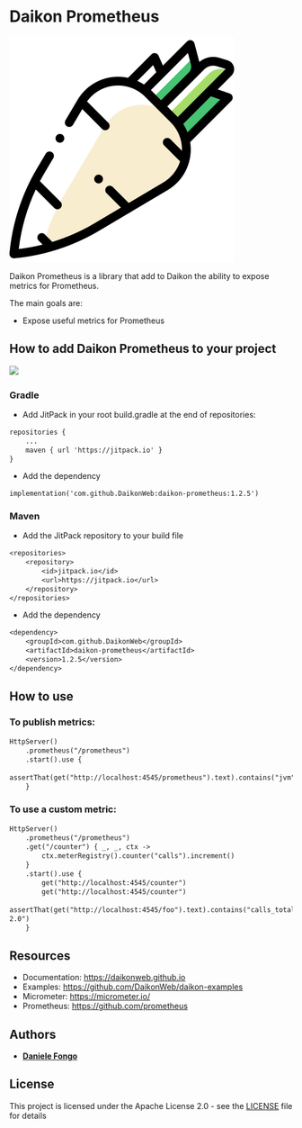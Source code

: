 # Daikon Prometheus

![Daikon](./logo.svg)

Daikon Prometheus is a library that add to Daikon the ability to expose metrics for Prometheus. 

The main goals are:
* Expose useful metrics for Prometheus

## How to add Daikon Prometheus to your project
[![](https://jitpack.io/v/DaikonWeb/daikon-prometheus.svg)](https://jitpack.io/#DaikonWeb/daikon-prometheus)

### Gradle
- Add JitPack in your root build.gradle at the end of repositories:
```
repositories {
    ...
    maven { url 'https://jitpack.io' }
}
```
- Add the dependency
```
implementation('com.github.DaikonWeb:daikon-prometheus:1.2.5')
```

### Maven
- Add the JitPack repository to your build file 
```
<repositories>
    <repository>
        <id>jitpack.io</id>
        <url>https://jitpack.io</url>
    </repository>
</repositories>
```
- Add the dependency
```
<dependency>
    <groupId>com.github.DaikonWeb</groupId>
    <artifactId>daikon-prometheus</artifactId>
    <version>1.2.5</version>
</dependency>
```

## How to use

### To publish metrics:
```
HttpServer()
    .prometheus("/prometheus")
    .start().use {
        assertThat(get("http://localhost:4545/prometheus").text).contains("jvm")
    }
```

### To use a custom metric:
```
HttpServer()
    .prometheus("/prometheus")
    .get("/counter") { _, _, ctx ->
        ctx.meterRegistry().counter("calls").increment()
    }
    .start().use {
        get("http://localhost:4545/counter")
        get("http://localhost:4545/counter")
        assertThat(get("http://localhost:4545/foo").text).contains("calls_total 2.0")
    }
```

## Resources
* Documentation: https://daikonweb.github.io
* Examples: https://github.com/DaikonWeb/daikon-examples
* Micrometer: https://micrometer.io/
* Prometheus: https://github.com/prometheus

## Authors

* **[Daniele Fongo](https://github.com/danielefongo)**

## License

This project is licensed under the Apache License 2.0 - see the [LICENSE](LICENSE) file for details
